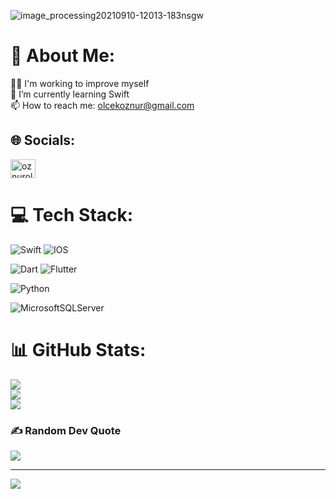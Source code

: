 ![image_processing20210910-12013-183nsgw](https://github.com/oznurolcek/oznurolcek/assets/80714030/a524f0ef-50e4-4f59-b007-0dcee7987901)

# 💫 About Me:
👩‍💻 I'm working to improve myself<br>🌱 I’m currently learning Swift<br>📫 How to reach me: olcekoznur@gmail.com


## 🌐 Socials:
<a href="https://linkedin.com/in/oznurolcek" target="blank"><img align="center" src="https://raw.githubusercontent.com/rahuldkjain/github-profile-readme-generator/master/src/images/icons/Social/linked-in-alt.svg" alt="oznurolcek" height="30" width="40" /></a>

# 💻 Tech Stack:
![Swift](https://img.shields.io/badge/swift-F54A2A?style=for-the-badge&logo=swift&logoColor=white) ![IOS](https://img.shields.io/badge/IOS-%2320232a.svg?style=for-the-badge&logo=apple&logoColor=white)

![Dart](https://img.shields.io/badge/dart-%230175C2.svg?style=for-the-badge&logo=dart&logoColor=white) ![Flutter](https://img.shields.io/badge/Flutter-%2302569B.svg?style=for-the-badge&logo=Flutter&logoColor=white)

![Python](https://img.shields.io/badge/python-3670A0?style=for-the-badge&logo=python&logoColor=ffdd54)  

![MicrosoftSQLServer](https://img.shields.io/badge/Microsoft%20SQL%20Sever-CC2927?style=for-the-badge&logo=microsoft%20sql%20server&logoColor=white)


# 📊 GitHub Stats:
![](https://github-readme-stats.vercel.app/api?username=oznurolcek&theme=dark&hide_border=false&include_all_commits=true&count_private=false)<br/>
![](https://github-readme-streak-stats.herokuapp.com/?user=oznurolcek&theme=dark&hide_border=false)<br/>
![](https://github-readme-stats.vercel.app/api/top-langs/?username=oznurolcek&theme=dark&hide_border=false&include_all_commits=true&count_private=false&layout=compact)


### ✍️ Random Dev Quote
![](https://quotes-github-readme.vercel.app/api?type=horizontal&theme=tokyonight)

---
[![](https://visitcount.itsvg.in/api?id=oznurolcek&icon=6&color=0)](https://visitcount.itsvg.in)

<!-- Proudly created with GPRM ( https://gprm.itsvg.in ) -->
